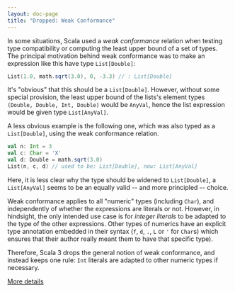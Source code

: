 ```yaml
---
layout: doc-page
title: "Dropped: Weak Conformance"
---
```


In some situations, Scala used a _weak conformance_ relation when
testing type compatibility or computing the least upper bound of a set
of types.  The principal motivation behind weak conformance was to
make an expression like this have type `List[Double]`:

```scala
List(1.0, math.sqrt(3.0), 0, -3.3) // : List[Double]
```

It's "obvious" that this should be a `List[Double]`. However, without
some special provision, the least upper bound of the lists's element
types `(Double, Double, Int, Double)` would be `AnyVal`, hence the list
expression would be given type `List[AnyVal]`.

A less obvious example is the following one, which was also typed as a
`List[Double]`, using the weak conformance relation.

```scala
val n: Int = 3
val c: Char = 'X'
val d: Double = math.sqrt(3.0)
List(n, c, d) // used to be: List[Double], now: List[AnyVal]
```

Here, it is less clear why the type should be widened to
`List[Double]`, a `List[AnyVal]` seems to be an equally valid -- and
more principled -- choice.

Weak conformance applies to all "numeric" types (including `Char`), and
independently of whether the expressions are literals or not. However,
in hindsight, the only intended use case is for *integer literals* to
be adapted to the type of the other expressions. Other types of numerics
have an explicit type annotation embedded in their syntax (`f`, `d`,
`.`, `L` or `'` for `Char`s) which ensures that their author really
meant them to have that specific type).

Therefore, Scala 3 drops the general notion of weak conformance, and
instead keeps one rule: `Int` literals are adapted to other numeric
types if necessary.

[More details](weak-conformance-spec.md)

